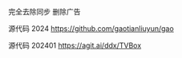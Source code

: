 完全去除同步  删除广告


源代码  2024
https://github.com/gaotianliuyun/gao


源代码 202401
https://agit.ai/ddx/TVBox
